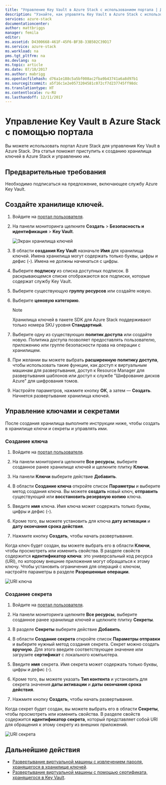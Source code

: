 ```yaml
---
title: "Управление Key Vault в Azure Stack с использованием портала | Документация Майкрософт"
description: "Узнайте, как управлять Key Vault в Azure Stack с использованием портала"
services: azure-stack
documentationcenter: 
author: mattbriggs
manager: femila
editor: 
ms.assetid: D4300668-461F-45F6-BF3B-33B502C39D17
ms.service: azure-stack
ms.workload: na
pms.tgt_pltfrm: na
ms.devlang: na
ms.topic: article
ms.date: 07/10/2017
ms.author: mabrigg
ms.openlocfilehash: d76a1e188c5a5bf008ac2fba9b43741a6a8d97b1
ms.sourcegitcommit: a5f16c1e2e0573204581c072cf7d237745ff98dc
ms.translationtype: HT
ms.contentlocale: ru-RU
ms.lasthandoff: 12/11/2017
---
```

# <a name="manage-key-vault-in-azure-stack-by-using-the-portal"></a>Управление Key Vault в Azure Stack с помощью портала

Вы можете использовать портал Azure Stack для управления Key Vault в Azure Stack. Эта статья поможет приступить к созданию хранилища ключей в Azure Stack и управлению им. 

## <a name="prerequisites"></a>Предварительные требования  

Необходимо подписаться на предложение, включающее службу Azure Key Vault.
 
## <a name="create-a-key-vault"></a>Создайте хранилище ключей. 

1. Войдите на [портал пользователя](https://portal.local.azurestack.external).  

2. На панели мониторинга щелкните **Создать** > **Безопасность и идентификация** > **Key Vault**.  

    ![Экран хранилища ключей](media/azure-stack-kv-manage-portal/image1.png)  

3. В области **создания Key Vault** назначьте **Имя** для хранилища ключей. Имена хранилища могут содержать только буквы, цифры и дефис (-). Имена не должны начинаться с цифры.  

4. Выберите **подписку** из списка доступных подписок. В раскрывающемся списке отображаются все подписки, которые содержат службу Key Vault.  

5. Выберите существующую **группу ресурсов** или создайте новую.  

6. Выберите **ценовую категорию**.  
    >[!NOTE]
    > Хранилища ключей в пакете SDK для Azure Stack поддерживают только номера SKU уровня **Стандартный**.

7. Выберите одну из существующих **политик доступа** или создайте новую. Политика доступа позволяет предоставлять пользователю, приложению или группе безопасности права на операции с хранилищем.  

8. При желании вы можете выбрать **расширенную политику доступа**, чтобы использовать такие функции, как доступ к виртуальным машинам для развертывания, доступ к Resource Manager для развертывания шаблонов или доступ к службе "Шифрование дисков Azure" для шифрования томов. 
  
9.  Настройте параметров, нажмите кнопку **ОК**, а затем — **Создать**. Начнется развертывание хранилища ключей. 

## <a name="manage-keys-and-secrets"></a>Управление ключами и секретами

После создания хранилища выполните инструкции ниже, чтобы создать в хранилище ключи и секреты и управлять ими.

### <a name="create-a-key"></a>Создание ключа

1. Войдите на [портал пользователя](https://portal.local.azurestack.external).  

2. На панели мониторинга щелкните **Все ресурсы**, выберите созданное ранее хранилище ключей и щелкните плитку **Ключи**.  

3. На панели **Ключи** выберите действие **Добавить**. 

4. В области **Создание ключа** откройте список **Параметры** и выберите метод создания ключа. Вы можете **создать** новый ключ, **отправить** существующий или **восстановить резервную копию** ключа.  

5. Введите **имя** ключа. Имя ключа может содержать только буквы, цифры и дефис (-).  

6. Кроме того, вы можете установить для ключа **дату активации** и **дату окончания срока действия**.  

7. Нажмите кнопку **Создать**, чтобы начать развертывание.  

Когда ключ будет создан, вы можете выбрать его в области **Ключи**, чтобы просмотреть или изменить свойства. В разделе свойств содержится **идентификатор ключа**: это универсальный код ресурса (URI), по которому внешние приложения могут обращаться к этому ключу. Чтобы установить ограничения для операций с ключом, настройте параметры в разделе **Разрешенные операции**.

![URI ключа](media/azure-stack-kv-manage-portal/image4.png)  

### <a name="create-a-secret"></a>Создание секрета 

1. Войдите на [портал пользователя](https://portal.local.azurestack.external).  
2. На панели мониторинга щелкните **Все ресурсы**, выберите созданное ранее хранилище ключей и щелкните плитку **Секреты**.  

3. В разделе **Секреты** выберите действие **Добавить**.  

4. В области **Создание секрета** откройте список **Параметры отправки** и выберите нужный метод создания секрета. Секрет можно создать **вручную**. Для этого введите соответствующее значение или загрузите **сертификат** с локального компьютера.  

5. Введите **имя** секрета. Имя секрета может содержать только буквы, цифры и дефис (-).  

6. Кроме того, вы можете указать **Тип контента** и установить для секрета значения **даты активации** и **даты окончания срока действия**.  

7. Нажмите кнопку **Создать**, чтобы начать развертывание.  

Когда секрет будет создан, вы можете выбрать его в области **Секреты**, чтобы просмотреть или изменить свойства. В разделе свойств содержится **идентификатор секрета**, который представляет собой URI для обращения к этому секрету из внешних приложений. 

![URI секрета](media/azure-stack-kv-manage-portal/image5.png) 


## <a name="next-steps"></a>Дальнейшие действия
* [Развертывание виртуальной машины с извлечением пароля, хранящегося в хранилище ключей](azure-stack-kv-deploy-vm-with-secret.md). 
* [Развертывание виртуальной машины с помощью сертификата, хранящегося в Key Vault](azure-stack-kv-push-secret-into-vm.md).     



